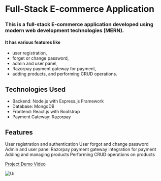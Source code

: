 # Full-Stack E-commerce Application

### This is a full-stack E-commerce application developed using modern web development technologies (MERN).
#### It has various features like 
* user registration, 
* forget or change password, 
* admin and user panel, 
* Razorpay payment gateway for payment, 
* adding products, and performing CRUD operations.

## Technologies Used
* Backend: Node.js with Express.js Framework
* Database: MongoDB
* Frontend: React.js with Bootstrap
* Payment Gateway: Razorpay

## Features
User registration and authentication
User forgot and change password
Admin and user panel
Razorpay payment gateway integration for payment
Adding and managing products
Performing CRUD operations on products

[Project Demo Video](https://www.youtube.com/watch?v=Gl43w4MvOUM&t=52s)

![Ui](https://github.com/krishna5867/Full-Stack-E-commerce-App-MERN/blob/main/Assets/home.png)
